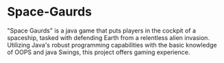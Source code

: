 # Space-Gaurds
"Space Gaurds" is a java game that puts players in the cockpit of a spaceship, tasked with defending Earth from a relentless alien invasion. Utilizing Java's robust programming capabilities with the basic knowledge of OOPS and java Swings, this project offers gaming experience.

